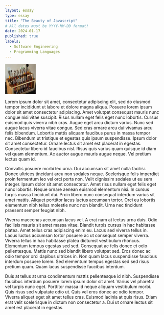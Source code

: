 ```yaml
---
layout: essay
type: essay
title: "The Beauty of Javascript"
# All dates must be YYYY-MM-DD format!
date: 2024-01-17
published: true
labels:
  - Software Engineering
  - Programming Languages
---
```


<img width="100px" class="rounded float-start pe-4" src="../img/igniting/paintbrushes.jpg">

Lorem ipsum dolor sit amet, consectetur adipiscing elit, sed do eiusmod tempor incididunt ut labore et dolore magna aliqua. Posuere lorem ipsum dolor sit amet consectetur adipiscing. Amet volutpat consequat mauris nunc congue nisi vitae suscipit. Risus nullam eget felis eget nunc lobortis. Cursus euismod quis viverra nibh cras. Augue eget arcu dictum varius. Nunc sed augue lacus viverra vitae congue. Sed cras ornare arcu dui vivamus arcu felis bibendum. Lobortis mattis aliquam faucibus purus in massa tempor nec. Bibendum ut tristique et egestas quis ipsum suspendisse. Ipsum dolor sit amet consectetur. Ornare lectus sit amet est placerat in egestas. Consectetur libero id faucibus nisl. Risus quis varius quam quisque id diam vel quam elementum. Ac auctor augue mauris augue neque. Vel pretium lectus quam id.

Convallis posuere morbi leo urna. Dui accumsan sit amet nulla facilisi. Donec ultrices tincidunt arcu non sodales neque. Scelerisque felis imperdiet proin fermentum leo vel orci porta non. Velit dignissim sodales ut eu sem integer. Ipsum dolor sit amet consectetur. Amet risus nullam eget felis eget nunc lobortis. Neque ornare aenean euismod elementum nisi. In cursus turpis massa tincidunt dui. Proin libero nunc consequat interdum varius sit amet mattis. Aliquet porttitor lacus luctus accumsan tortor. Orci eu lobortis elementum nibh tellus molestie nunc non blandit. Urna nec tincidunt praesent semper feugiat nibh.

Viverra maecenas accumsan lacus vel. A erat nam at lectus urna duis. Odio facilisis mauris sit amet massa vitae. Blandit turpis cursus in hac habitasse platea. Amet tellus cras adipiscing enim eu. Lacus sed viverra tellus in. Lacus luctus accumsan tortor posuere ac ut consequat semper viverra. Viverra tellus in hac habitasse platea dictumst vestibulum rhoncus. Elementum tempus egestas sed sed. Consequat ac felis donec et odio pellentesque. Mattis nunc sed blandit libero volutpat sed. Eros donec ac odio tempor orci dapibus ultrices in. Non quam lacus suspendisse faucibus interdum posuere lorem. Sed elementum tempus egestas sed sed risus pretium quam. Quam lacus suspendisse faucibus interdum.

Duis at tellus at urna condimentum mattis pellentesque id nibh. Suspendisse faucibus interdum posuere lorem ipsum dolor sit amet. Varius vel pharetra vel turpis nunc eget. Porttitor massa id neque aliquam vestibulum morbi. Quis risus sed vulputate odio ut. Quis vel eros donec ac odio tempor. Viverra aliquet eget sit amet tellus cras. Euismod lacinia at quis risus. Etiam erat velit scelerisque in dictum non consectetur a. Dui ut ornare lectus sit amet est placerat in egestas.
